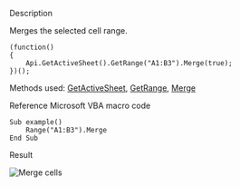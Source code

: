 Description

Merges the selected cell range.

```
(function()
{
    Api.GetActiveSheet().GetRange("A1:B3").Merge(true);
})();
```

Methods used: [GetActiveSheet](/officeapi/spreadsheetapi/api/getactivesheet), [GetRange](/officeapi/spreadsheetapi/apiworksheet/getrange), [Merge](/officeapi/spreadsheetapi/apirange/merge)

Reference Microsoft VBA macro code

```
Sub example()
    Range("A1:B3").Merge
End Sub
```

Result

![Merge cells](/plugins/merge_cells.png)
